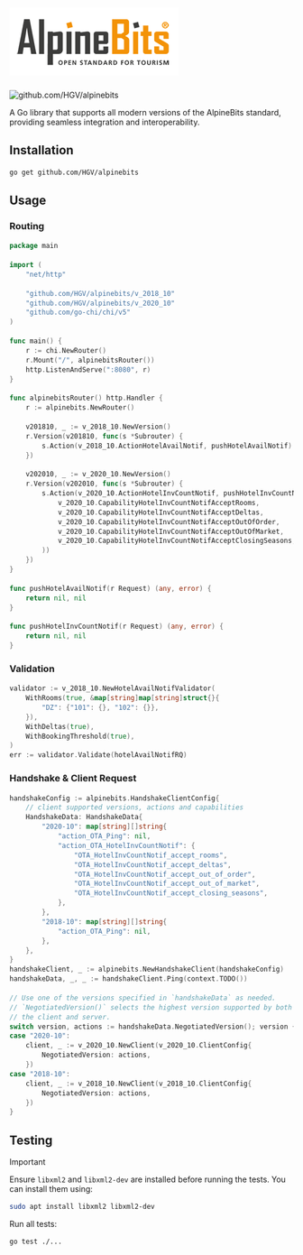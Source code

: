 # ![github.com/HGV/alpinebits-http](./docs/alpinebits.png)

![github.com/HGV/alpinebits](https://github.com/HGV/alpinebits/workflows/test/badge.svg)

A Go library that supports all modern versions of the AlpineBits standard, providing seamless integration and interoperability.

## Installation

```sh
go get github.com/HGV/alpinebits
```

## Usage

### Routing

```go
package main

import (
    "net/http"

    "github.com/HGV/alpinebits/v_2018_10"
    "github.com/HGV/alpinebits/v_2020_10"
    "github.com/go-chi/chi/v5"
)

func main() {
    r := chi.NewRouter()
    r.Mount("/", alpinebitsRouter())
    http.ListenAndServe(":8080", r)
}

func alpinebitsRouter() http.Handler {
    r := alpinebits.NewRouter()

    v201810, _ := v_2018_10.NewVersion()
    r.Version(v201810, func(s *Subrouter) {
        s.Action(v_2018_10.ActionHotelAvailNotif, pushHotelAvailNotif)
    })

    v202010, _ := v_2020_10.NewVersion()
    r.Version(v202010, func(s *Subrouter) {
        s.Action(v_2020_10.ActionHotelInvCountNotif, pushHotelInvCountNotif, alpinebits.WithCapabilities(
            v_2020_10.CapabilityHotelInvCountNotifAcceptRooms,
            v_2020_10.CapabilityHotelInvCountNotifAcceptDeltas,
            v_2020_10.CapabilityHotelInvCountNotifAcceptOutOfOrder,
            v_2020_10.CapabilityHotelInvCountNotifAcceptOutOfMarket,
            v_2020_10.CapabilityHotelInvCountNotifAcceptClosingSeasons,
        ))
    })
}

func pushHotelAvailNotif(r Request) (any, error) {
    return nil, nil
}

func pushHotelInvCountNotif(r Request) (any, error) {
    return nil, nil
}
```

### Validation

```go
validator := v_2018_10.NewHotelAvailNotifValidator(
    WithRooms(true, &map[string]map[string]struct{}{
        "DZ": {"101": {}, "102": {}},
    }),
    WithDeltas(true),
    WithBookingThreshold(true),
)
err := validator.Validate(hotelAvailNotifRQ)
```

### Handshake & Client Request

```go
handshakeConfig := alpinebits.HandshakeClientConfig{
    // client supported versions, actions and capabilities
    HandshakeData: HandshakeData{
        "2020-10": map[string][]string{
            "action_OTA_Ping": nil,
            "action_OTA_HotelInvCountNotif": {
                "OTA_HotelInvCountNotif_accept_rooms",
                "OTA_HotelInvCountNotif_accept_deltas",
                "OTA_HotelInvCountNotif_accept_out_of_order",
                "OTA_HotelInvCountNotif_accept_out_of_market",
                "OTA_HotelInvCountNotif_accept_closing_seasons",
            },
        },
        "2018-10": map[string][]string{
            "action_OTA_Ping": nil,
        },
    },
}
handshakeClient, _ := alpinebits.NewHandshakeClient(handshakeConfig)
handshakeData, _, _ := handshakeClient.Ping(context.TODO())

// Use one of the versions specified in `handshakeData` as needed.
// `NegotiatedVersion()` selects the highest version supported by both
// the client and server.
switch version, actions := handshakeData.NegotiatedVersion(); version {
case "2020-10":
    client, _ := v_2020_10.NewClient(v_2020_10.ClientConfig{
        NegotiatedVersion: actions,
    })
case "2018-10":
    client, _ := v_2018_10.NewClient(v_2018_10.ClientConfig{
        NegotiatedVersion: actions,
    })
}
```

## Testing

> [!IMPORTANT]
> Ensure `libxml2` and `libxml2-dev` are installed before running the tests. You can install them using:

```sh
sudo apt install libxml2 libxml2-dev
```

Run all tests:

```sh
go test ./...
```
